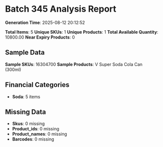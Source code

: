 # Batch 345 Analysis Report

**Generation Time**: 2025-08-12 20:12:52

**Total Items**: 5
**Unique SKUs**: 1
**Unique Products**: 1
**Total Available Quantity**: 10800.00
**Near Expiry Products**: 0

## Sample Data
**Sample SKUs**: 16304700
**Sample Products**: V Super Soda Cola Can (300ml)

## Financial Categories
- **Soda**: 5 items

## Missing Data
- **Skus**: 0 missing
- **Product_ids**: 0 missing
- **Product_names**: 0 missing
- **Barcodes**: 0 missing
